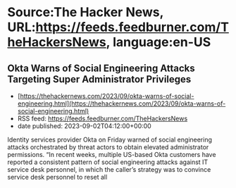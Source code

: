 # Source:The Hacker News, URL:https://feeds.feedburner.com/TheHackersNews, language:en-US

## Okta Warns of Social Engineering Attacks Targeting Super Administrator Privileges
 - [https://thehackernews.com/2023/09/okta-warns-of-social-engineering.html](https://thehackernews.com/2023/09/okta-warns-of-social-engineering.html)
 - RSS feed: https://feeds.feedburner.com/TheHackersNews
 - date published: 2023-09-02T04:12:00+00:00

Identity services provider Okta on Friday warned of social engineering attacks orchestrated by threat actors to obtain elevated administrator permissions.
“In recent weeks, multiple US-based Okta customers have reported a consistent pattern of social engineering attacks against IT service desk personnel, in which the caller’s strategy was to convince service desk personnel to reset all

